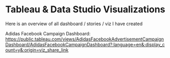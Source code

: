 # Tableau & Data Studio Visualizations
Here is an overview of all dashboard / stories / viz I have created

Adidas Facebook Campaign Dashboard: https://public.tableau.com/views/AdidasFacebookAdvertisementCampaignDashboard/AdidasFacebookCampaignDashboard?:language=en&:display_count=y&:origin=viz_share_link
